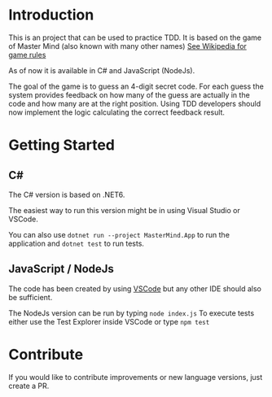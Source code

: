 # Introduction 
This is an project that can be used to practice TDD. 
It is based on the game of Master Mind (also known with many other names)
[See Wikipedia for game rules](https://en.wikipedia.org/wiki/Mastermind_(board_game))

As of now it is available in C# and JavaScript (NodeJs).

The goal of the game is to guess an 4-digit secret code. For each guess the system provides feedback on how many of the guess are actually in the code and how many are at the right position. Using TDD developers should now implement the logic calculating the correct feedback result.

# Getting Started

## C#
The C# version is based on .NET6. 

The easiest way to run this version might be in using Visual Studio or VSCode.

You can also use ```dotnet run --project MasterMind.App``` to run the application and 
```dotnet test``` to run  tests.

## JavaScript / NodeJs
The code has been created by using [VSCode](code.visualstudio.com) but any other IDE should also be sufficient.

The NodeJs version can be run by typing ```node index.js```
To execute tests either use the Test Explorer inside VSCode or type ```npm test```


# Contribute
If you would like to contribute improvements or new language versions, just create a PR.

